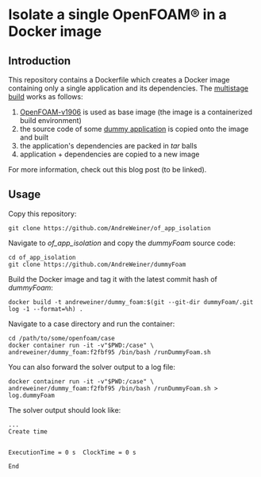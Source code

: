 # Isolate a single OpenFOAM&reg; in a Docker image

## Introduction

This repository contains a Dockerfile which creates a Docker image containing only a single application and its dependencies. The [multistage build](https://docs.docker.com/develop/develop-images/multistage-build/) works as follows:

1. [OpenFOAM-v1906](https://hub.docker.com/r/openfoamplus/of_v1906_centos73) is used as base image (the image is a containerized build environment)
2. the source code of some [dummy application](https://github.com/AndreWeiner/dummyFoam) is copied onto the image and built
3. the application's dependencies are packed in *tar* balls
4. application + dependencies are copied to a new image

For more information, check out this blog post (to be linked).

## Usage
Copy this repository:
```
git clone https://github.com/AndreWeiner/of_app_isolation
```
Navigate to *of_app_isolation* and copy the *dummyFoam* source code:
```
cd of_app_isolation
git clone https://github.com/AndreWeiner/dummyFoam
```
Build the Docker image and tag it with the latest commit hash of *dummyFoam*:
```
docker build -t andreweiner/dummy_foam:$(git --git-dir dummyFoam/.git log -1 --format=%h) .
```
Navigate to a case directory and run the container:
```
cd /path/to/some/openfoam/case
docker container run -it -v"$PWD:/case" \
andreweiner/dummy_foam:f2fbf95 /bin/bash /runDummyFoam.sh
```
You can also forward the solver output to a log file:
```
docker container run -it -v"$PWD:/case" \
andreweiner/dummy_foam:f2fbf95 /bin/bash /runDummyFoam.sh > log.dummyFoam
```
The solver output should look like:
```
...
Create time


ExecutionTime = 0 s  ClockTime = 0 s

End
```
